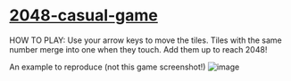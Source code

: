 # [2048-casual-game](https://github.com/UniBreakfast/2048-casual-game)

HOW TO PLAY: Use your arrow keys to move the tiles. Tiles with the same number merge into one when they touch. Add them up to reach 2048!

An example to reproduce (not this game screenshot!)
![image](https://user-images.githubusercontent.com/19654456/175809798-0bea6a3e-ca93-4528-ad01-335a7f62d895.png)
